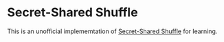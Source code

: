 # Secret-Shared Shuffle

This is an unofficial implememtation of [Secret-Shared Shuffle](https://eprint.iacr.org/2019/1340.pdf) for learning.
